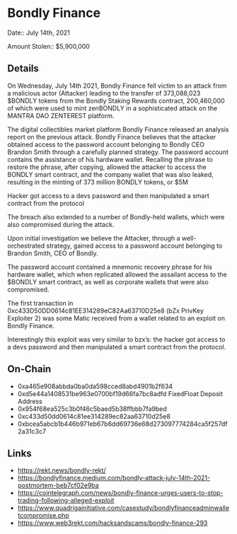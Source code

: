 # Bondly Finance

Date:: July 14th, 2021

Amount Stolen:: $5,900,000


## Details

On Wednesday, July 14th 2021, Bondly Finance fell victim to an attack from a malicious actor (Attacker) leading to the transfer of 373,088,023 $BONDLY tokens from the Bondly Staking Rewards contract, 200,460,000 of which were used to mint zenBONDLY in a sophisticated attack on the MANTRA DAO ZENTEREST platform. 

The digital collectibles market platform Bondly Finance released an analysis report on the previous attack. Bondly Finance believes that the attacker obtained access to the password account belonging to Bondly CEO Brandon Smith through a carefully planned strategy. The password account contains the assistance of his hardware wallet. Recalling the phrase to restore the phrase, after copying, allowed the attacker to access the BONDLY smart contract, and the company wallet that was also leaked, resulting in the minting of 373 million BONDLY tokens, or $5M

Hacker got access to a devs password and then manipulated a smart contract from the protocol

The breach also extended to a number of Bondly-held wallets, which were also compromised during the attack.

Upon initial investigation we believe the Attacker, through a well-orchestrated strategy, gained access to a password account belonging to Brandon Smith, CEO of Bondly. 

The password account contained a mnemonic recovery phrase for his hardware wallet, which when replicated allowed the assailant access to the $BONDLY smart contract, as well as corporate wallets that were also compromised.

The first transaction in 0xc433D50DD0614c81EE314289eC82Aa63710D25e8 (bZx PrivKey Exploiter 2) was some Matic received from a wallet related to an exploit on Bondly Finance.

Interestingly this exploit was very similar to bzx’s: the hacker got access to a devs password and then manipulated a smart contract from the protocol. 



## On-Chain

- 0xa465e908abbda0ba0da598cced8abd4901b2f634
- 0xd5e44a1408531be963e0700bf19d66fa7bc8adfd FixedFloat Deposit Address
- 0x954f68ea525c3b0f46c5baed5b38ffbbb7fa9bed
- 0xc433d50dd0614c81ee314289ec82aa63710d25e8
- 0xbcea5abcb1b446b971eb67b6dd69736e68d273097774284ca5f257df2a31c3c7



## Links

- https://rekt.news/bondly-rekt/
- https://bondlyfinance.medium.com/bondly-attack-july-14th-2021-postmortem-beb7cf02e9ba
- https://cointelegraph.com/news/bondly-finance-urges-users-to-stop-trading-following-alleged-exploit
- https://www.quadrigainitiative.com/casestudy/bondlyfinanceadminwalletcompromise.php
- https://www.web3rekt.com/hacksandscams/bondly-finance-293
